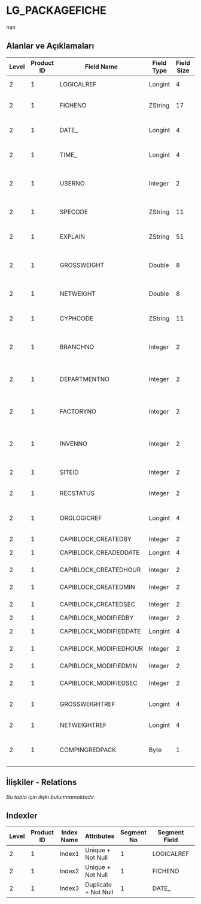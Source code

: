 # LG_PACKAGEFICHE

nan

## Alanlar ve Açıklamaları

| Level | Product ID | Field Name | Field Type | Field Size | Field Offset | Türkçe Açıklama | Expression |
| ----- | ---------- | ---------- | ---------- | ---------- | ------------ | --------------- | ---------- |
| 2 | 1 | LOGICALREF | Longint | 4 | 0 | Birim seti log. Ref. | UNITSETL LOGICALREF |
| 2 | 1 | FICHENO | ZString | 17 | 4 | Paket fişi num. | Packet Voucher Number |
| 2 | 1 | DATE_ | Longint | 4 | 21 | Paket fiş tarihi | Packet Voucher Date |
| 2 | 1 | TIME_ | Longint | 4 | 25 | Paket fişi (zaman) | Packet Voucher Time |
| 2 | 1 | USERNO | Integer | 2 | 29 | Paket fişi kullanıcı num. | Packet Voucher User Number |
| 2 | 1 | SPECODE | ZString | 11 | 31 | Paket fişi özel kodu | Packet Voucher Aux. Code |
| 2 | 1 | EXPLAIN | ZString | 51 | 42 | Paket fişi açıklaması | Packet Voucher Description |
| 2 | 1 | GROSSWEIGHT | Double | 8 | 93 | Bürüt Ağırlık (Fiş geneli) | Gross Weight (Voucher Bottom) |
| 2 | 1 | NETWEIGHT | Double | 8 | 101 | Net Ağırlık (fiş geneli) | Net Weight (Voucher Bottom) |
| 2 | 1 | CYPHCODE | ZString | 11 | 109 | Paket fişi yetki kodu | Packet Voucher Auth. Code |
| 2 | 1 | BRANCHNO | Integer | 2 | 120 | Paket fişi işyeri num. | Packet Voucher Division Number |
| 2 | 1 | DEPARTMENTNO | Integer | 2 | 122 | Paket fişi bölüm num. | Packet Voucher Department Number |
| 2 | 1 | FACTORYNO | Integer | 2 | 124 | Paket fişi fabrika num. | Packet Voucher Factory Number |
| 2 | 1 | INVENNO | Integer | 2 | 126 | Paket fişi ambar num. | Packet Voucher Warehouse Number |
| 2 | 1 | SITEID | Integer | 2 | 128 | Veri Merkezi | Data Processing Site |
| 2 | 1 | RECSTATUS | Integer | 2 | 130 | Kayıt Durumu | Record Status |
| 2 | 1 | ORGLOGICREF | Longint | 4 | 132 | Orijinal Kayıt Log. Ref. | Original Record Logical Reference |
| 2 | 1 | CAPIBLOCK_CREATEDBY | Integer | 2 | 136 | Oluşturan | Created By |
| 2 | 1 | CAPIBLOCK_CREADEDDATE | Longint | 4 | 138 | Oluşturulma Tarihi | Created Date |
| 2 | 1 | CAPIBLOCK_CREATEDHOUR | Integer | 2 | 142 | Oluşturulma Saati | Created Hour |
| 2 | 1 | CAPIBLOCK_CREATEDMIN | Integer | 2 | 144 | Oluşturulma Dakikası | Created Min |
| 2 | 1 | CAPIBLOCK_CREATEDSEC | Integer | 2 | 146 | Oluşturulma Saniyesi | Created Second |
| 2 | 1 | CAPIBLOCK_MODIFIEDBY | Integer | 2 | 148 | Değiştiren | Modified By |
| 2 | 1 | CAPIBLOCK_MODIFIEDDATE | Longint | 4 | 150 | Değiştirilme Tarihi | Modified Date |
| 2 | 1 | CAPIBLOCK_MODIFIEDHOUR | Integer | 2 | 154 | Değiştirilme Saati | Modified Hour |
| 2 | 1 | CAPIBLOCK_MODIFIEDMIN | Integer | 2 | 156 | Değiştirilme Dakikası | Modified Minute |
| 2 | 1 | CAPIBLOCK_MODIFIEDSEC | Integer | 2 | 158 | Değiştirilme Saniyesi | Modified Second |
| 2 | 1 | GROSSWEIGHTREF | Longint | 4 | 160 | Bürüt Ağırlık Birim Ref. | Gross Weight Unit Reference |
| 2 | 1 | NETWEIGHTREF | Longint | 4 | 164 | Birim seti log. Ref. | UNITSETL LOGICALREF |
| 2 | 1 | COMPINGREDPACK | Byte | 1 | 168 | Karma Koli İçerikleri Paketlenecektir | Mixed Case Contents will be Packaged |

## İlişkiler - Relations

*Bu tablo için ilişki bulunmamaktadır.*

## Indexler

| Level | Product ID | Index Name | Attributes | Segment No | Segment Field | Sense |
| ----- | ---------- | ---------- | ---------- | ---------- | ------------- | ----- |
| 2 | 1 | Index1 | Unique + Not Null | 1 | LOGICALREF | Ascending |
| 2 | 1 | Index2 | Unique + Not Null | 1 | FICHENO | Ascending |
| 2 | 1 | Index3 | Duplicate + Not Null | 1 | DATE_ | Ascending |
